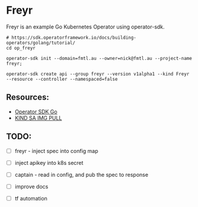 # Freyr

Freyr is an example Go Kubernetes Operator using operator-sdk.

```shell
# https://sdk.operatorframework.io/docs/building-operators/golang/tutorial/
cd op_freyr

operator-sdk init --domain=fmtl.au --owner=nick@fmtl.au --project-name freyr;

operator-sdk create api --group freyr --version v1alpha1 --kind Freyr --resource --controller --namespaced=false 
```

## Resources:
* [Operator SDK Go](https://docs.okd.io/latest/operators/operator_sdk/golang/osdk-golang-tutorial.html#osdk-run-operator_osdk-golang-tutorial)
* [KIND SA IMG PULL](https://colinwilson.uk/2020/07/09/using-google-container-registry-with-kubernetes/#step-3---grant-the-service-account-permissions)

## TODO:
* [ ] freyr - inject spec into config map
* [ ] inject apikey into k8s secret
* [ ] captain - read in config, and pub the spec to response
* [ ] improve docs
* [ ] tf automation



``````